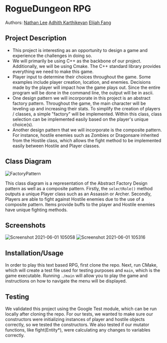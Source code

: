 # RogueDungeon RPG
 
Authors: [Nathan Lee](https://github.com/ENathanLee) [Adhith Karthikeyan](https://github.com/kkadhith) [Elijah Fang](https://githhub.com/efang006) 
 
## Project Description
 * This project is interesting as an opportunity to design a game and experience the challenges in doing so.
 * We will primarily be using C++ as the backbone of our project. Additionally, we will be using Cmake. The C++ standard library provides everything we need to make this game. 
 * Player input to determine their choices throughout the game. Some examples include player creation, location, and enemies. Decisions made by the player will impact how the game plays out. Since the entire program will be done in the command line, the output will be in ascii.
 * One design pattern we will incorporate in this project is an abstract factory pattern. Throughout the game, the main character will be leveling up and increasing their stats. To simplify the creation of players / classes, a simple "factory" will be implemented. Within this class, class selection can be implemented easily based on the player's unique choice(s).
 * Another design pattern that we will incorporate is the composite pattern. For instance, hostile enemies such as Zombies or Dragonsare inherited from the Hostile class, which allows the fight method to be implemented easily between Hostile and Player classes.
## Class Diagram
![FactoryPattern](https://user-images.githubusercontent.com/24882134/120295803-599b1100-c27c-11eb-9072-2bd24f34e6b9.png)

This class diagram is a representation of the Abstract Factory Design pattern as well as a composite pattern. Firstly, the `selectRole()` method outputs a unique Player class such as an Assassin or Archer. Secondly, Players are able to fight against Hostile enemies due to the use of a composite pattern. Items provide buffs to the player and Hostile enemies have unique fighting methods.

 
 ## Screenshots
 ![Screenshot 2021-06-01 105058](https://user-images.githubusercontent.com/81644831/120368940-80326980-c2c7-11eb-9495-03a2d0e16a1a.png)
 ![Screenshot 2021-06-01 105316](https://user-images.githubusercontent.com/81644831/120369011-95a79380-c2c7-11eb-9bef-a5d66efc1aab.png)

 ## Installation/Usage
 In order to play this text based RPG, first clone the repo. Next, run CMake, which will create a test file used for testing purposes and `main`, which is the game executable. Running `./main` will allow you to play the game and instructions on how to navigate the menu will be displayed.
 ## Testing
 We validated this project using the Google Test module, which can be run locally after cloning the repo. For our tests, we wanted to make sure our constructors were initializing instances of player and hostile objects correctly, so we tested the constructors. We also tested if our mutator functions, like fight(Entity*), were calculating any changes to variables correctly.
 
